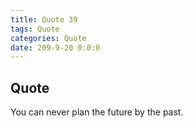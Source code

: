 ```yaml
---
title: Quote 39
tags: Quote
categories: Quote
date: 209-9-20 0:0:0
---
```


## Quote

You can never plan the future by the past.
